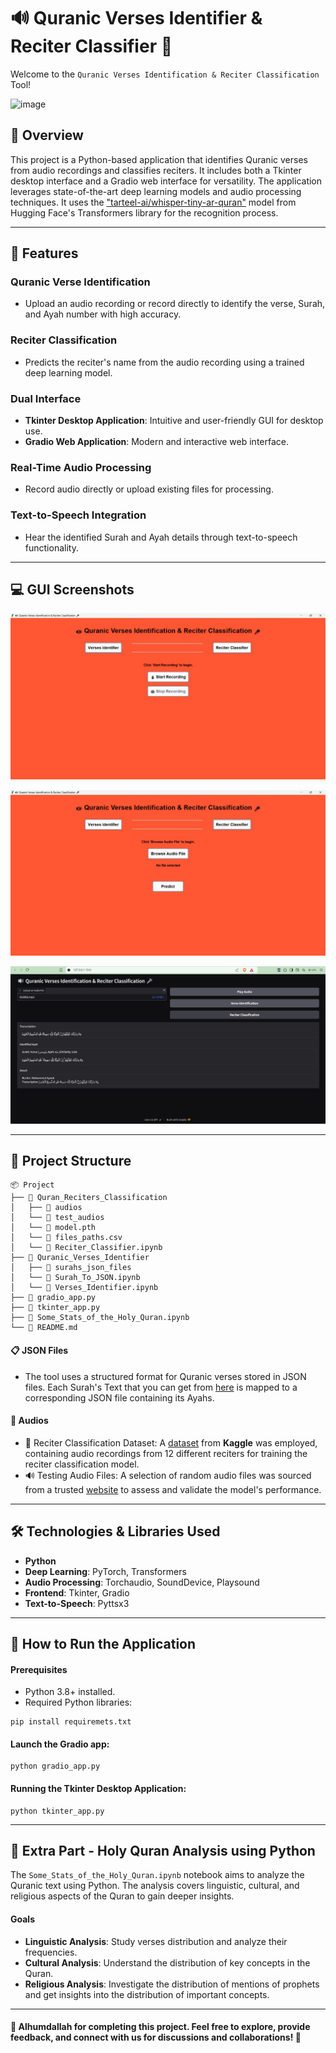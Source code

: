 # 🔊 Quranic Verses Identifier & Reciter Classifier 🎤

Welcome to the `Quranic Verses Identification & Reciter Classification` Tool!

![image](https://c0.wallpaperflare.com/preview/935/577/300/quran-faith-islamic-muslim.jpg)

## 📝 Overview
This project is a Python-based application that identifies Quranic verses from audio recordings and classifies reciters. It includes both a Tkinter desktop interface and a Gradio web interface for versatility. The application leverages state-of-the-art deep learning models and audio processing techniques. It uses the ["tarteel-ai/whisper-tiny-ar-quran"](https://huggingface.co/tarteel-ai/whisper-tiny-ar-quran) model from Hugging Face's Transformers library for the recognition process.

---

## 🌟 Features

### Quranic Verse Identification
- Upload an audio recording or record directly to identify the verse, Surah, and Ayah number with high accuracy.

### Reciter Classification
- Predicts the reciter's name from the audio recording using a trained deep learning model.

### Dual Interface
- **Tkinter Desktop Application**: Intuitive and user-friendly GUI for desktop use.
- **Gradio Web Application**: Modern and interactive web interface.

### Real-Time Audio Processing
- Record audio directly or upload existing files for processing.

### Text-to-Speech Integration
- Hear the identified Surah and Ayah details through text-to-speech functionality.

---

## 💻 GUI Screenshots

![Image](Screenshots/1.jpg)

![Image](Screenshots/2.jpg)

![Image](Screenshots/3.jpg)

---

## 📂 Project Structure

```
📦 Project
├── 📁 Quran_Reciters_Classification
│   ├── 📁 audios
│   └── 📁 test_audios
│   └── 📄 model.pth
│   └── 📄 files_paths.csv
│   └── 📄 Reciter_Classifier.ipynb
├── 📁 Quranic_Verses_Identifier
│   ├── 📁 surahs_json_files
│   └── 📄 Surah_To_JSON.ipynb
│   └── 📄 Verses_Identifier.ipynb
├── 📄 gradio_app.py
├── 📄 tkinter_app.py
├── 📄 Some_Stats_of_the_Holy_Quran.ipynb
└── 📄 README.md
```

#### 📋 JSON Files
- The tool uses a structured format for Quranic verses stored in JSON files. Each Surah's Text that you can get from [here](https://www.equran.org/) is mapped to a corresponding JSON file containing its Ayahs.

#### 📂 Audios
- 🎤 Reciter Classification Dataset: A [dataset](https://www.kaggle.com/datasets/mohammedalrajeh/quran-recitations-for-audio-classification) from **Kaggle** was employed, containing audio recordings from 12 different reciters for training the reciter classification model.
- 🔊 Testing Audio Files: A selection of random audio files was sourced from a trusted [website](https://everyayah.com/) to assess and validate the model's performance.

---

## 🛠️ Technologies & Libraries Used

- **Python**
- **Deep Learning**: PyTorch, Transformers
- **Audio Processing**: Torchaudio, SoundDevice, Playsound
- **Frontend**: Tkinter, Gradio
- **Text-to-Speech**: Pyttsx3

---

## 🚀 How to Run the Application

#### Prerequisites

- Python 3.8+ installed.
- Required Python libraries:

```
pip install requiremets.txt
```

#### Launch the Gradio app:
```
python gradio_app.py
```

#### Running the Tkinter Desktop Application:
```
python tkinter_app.py
```

---

## 🌟 Extra Part - Holy Quran Analysis using Python

The `Some_Stats_of_the_Holy_Quran.ipynb` notebook aims to analyze the Quranic text using Python. The analysis covers linguistic, cultural, and religious aspects of the Quran to gain deeper insights.

#### Goals
- **Linguistic Analysis**: Study verses distribution and analyze their frequencies.
- **Cultural Analysis**: Understand the distribution of key concepts in the Quran.
- **Religious Analysis**: Investigate the distribution of mentions of prophets and get insights into the distribution of important concepts.

---

#### 🤲 Alhumdallah for completing this project. Feel free to explore, provide feedback, and connect with us for discussions and collaborations! 🤝
